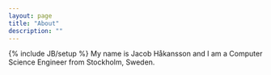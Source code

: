 ```yaml
---
layout: page
title: "About"
description: ""
---
```

{% include JB/setup %}
My name is Jacob Håkansson and I am a Computer Science Engineer from Stockholm, Sweden.